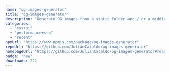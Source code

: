 ```yaml
---
name: "og-images-generator"
title: "og-images-generator"
description: "Generate OG images from a static folder and / or a middleware.\nExtract metadata from HTML pages. No headless browser involved.\nComes as a CLI, API or plugins."
categories:
  - "css+ui"
  - "performance+seo"
  - "recent"
npmUrl: "https://www.npmjs.com/package/og-images-generator"
repoUrl: "https://github.com/JulianCataldo/og-images-generator"
homepageUrl: "https://github.com/JulianCataldo/og-images-generator#readme"
badge: "new"
downloads: 222
---
```

